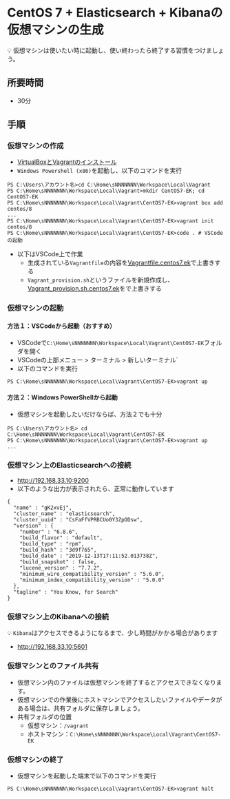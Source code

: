 # CentOS 7 + Elasticsearch + Kibanaの仮想マシンの生成

:bulb: 仮想マシンは使いたい時に起動し、使い終わったら終了する習慣をつけましょう。

## 所要時間

- 30分

## 手順

### 仮想マシンの作成
- [VirtualBoxとVagrantのインストール](pc-virtualbox-vagrant.md)
- `Windows Powershell (x86)`を起動し、以下のコマンドを実行
```
PS C:\Users\アカウント名>cd C:\Home\sNNNNNNN\Workspace\Local\Vagrant
PS C:\Home\sNNNNNNN\Workspace\Local\Vagrant>mkdir CentOS7-EK; cd CentOS7-EK
PS C:\Home\sNNNNNNN\Workspace\Local\Vagrant\CentOS7-EK>vagrant box add centos/8
...
PS C:\Home\sNNNNNNN\Workspace\Local\Vagrant\CentOS7-EK>vagrant init centos/8
PS C:\Home\sNNNNNNN\Workspace\Local\Vagrant\CentOS7-EK>code . # VSCodeの起動
```
- 以下はVSCode上で作業
  - 生成されている`Vagrantfile`の内容を[Vagrantfile.centos7.ek](vagrant/Vagrantfile.centos7.ek)で上書きする
  - `Vagrant_provision.sh`というファイルを新規作成し、[Vagrant_provision.sh.centos7.ek](vagrant/Vagrant_provision.sh.centos7.ek)をで上書きする

### 仮想マシンの起動

#### 方法１：VSCodeから起動（おすすめ）

- VSCodeで`C:\Home\sNNNNNNN\Workspace\Local\Vagrant\CentOS7-EK`フォルダを開く
- VSCodeの上部メニュー > ターミナル > 新しいターミナル`
- 以下のコマンドを実行
```
PS C:\Home\sNNNNNNN\Workspace\Local\Vagrant\CentOS7-EK>vagrant up
```

#### 方法２：Windows PowerShellから起動

- 仮想マシンを起動したいだけならば、方法２でも十分
```
PS C:\Users\アカウント名> cd C:\Home\sNNNNNNN\Workspace\Local\Vagrant\CentOS7-EK
PS C:\Home\sNNNNNNN\Workspace\Local\Vagrant\CentOS7-EK>vagrant up
...
```

### 仮想マシン上のElasticsearchへの接続

- http://192.168.33.10:9200
- 以下のような出力が表示されたら、正常に動作しています
```
{
  "name" : "gK2xvEj",
  "cluster_name" : "elasticsearch",
  "cluster_uuid" : "CsFaFfVPRBCUo0Y3ZpODsw",
  "version" : {
    "number" : "6.8.6",
    "build_flavor" : "default",
    "build_type" : "rpm",
    "build_hash" : "3d9f765",
    "build_date" : "2019-12-13T17:11:52.013738Z",
    "build_snapshot" : false,
    "lucene_version" : "7.7.2",
    "minimum_wire_compatibility_version" : "5.6.0",
    "minimum_index_compatibility_version" : "5.0.0"
  },
  "tagline" : "You Know, for Search"
}
```

### 仮想マシン上のKibanaへの接続

:bulb: `Kibana`はアクセスできるようになるまで、少し時間がかかる場合があります

- http://192.168.33.10:5601


### 仮想マシンとのファイル共有

- 仮想マシン内のファイルは仮想マシンを終了するとアクセスできなくなります。
- 仮想マシンでの作業後にホストマシンでアクセスしたいファイルやデータがある場合は、共有フォルダに保存しましょう。
- 共有フォルダの位置
  - 仮想マシン：`/vagrant`
  - ホストマシン：`C:\Home\sNNNNNNN\Workspace\Local\Vagrant\CentOS7-EK`

### 仮想マシンの終了

- 仮想マシンを起動した端末で以下のコマンドを実行
```
PS C:\Home\sNNNNNNN\Workspace\Local\Vagrant\CentOS7-EK>vagrant halt
```
